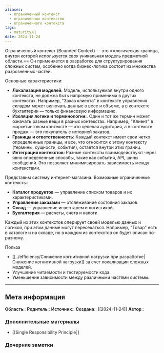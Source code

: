 ```yaml
---
aliases:
  - Ограниченный контекст
  - ограниченных контекстов
  - ограниченного контекста
tags:
  - maturity/🌱
date: 2024-11-24
---
```

Ограниченный контекст (Bounded Context) — это ==логическая граница, внутри которой используется своя уникальная модель предметной области.== Он применяется в разработке для структурирования сложных систем, особенно когда бизнес-логика состоит из множества разрозненных частей.

Основные характеристики:
- **Локализация моделей:** Модель, используемая внутри одного контекста, не должна быть напрямую применима в других контекстах. Например, "Заказ клиента" в контексте управления складом может включать данные о весе и объеме, а в контексте бухгалтерии — только финансовую информацию.
- **Изоляция логики и терминологии:**. Один и тот же термин может означать разные вещи в разных контекстах. Например, "Клиент" в маркетинговом контексте — это целевая аудитория, а в контексте продаж — это покупатель с историей заказов.
- **Границы и ответственность:** Каждый контекст имеет свои четко определенные границы, и все, что относится к этому контексту (термины, сущности, события), остается внутри этих границ.
- **Интеграция контекстов:** Разные контексты взаимодействуют через явно определенные способы, такие как события, API, шины сообщений. Это позволяет минимизировать зависимость между контекстами.

Представим систему интернет-магазина. Возможные ограниченные контексты:
- **Каталог продуктов** — управление списком товаров и их характеристиками.
- **Управление заказами** — отслеживание состояния заказов.
- **Склад** — управление инвентарем и логистикой.
- **Бухгалтерия** — расчеты, счета и налоги.

Каждый из этих контекстов оперирует своей моделью данных и логикой, при этом данные могут пересекаться. Например, "Товар" есть в каталоге и на складе, но в каждом из контекстов он будет описан по-разному.


Польза
- [[../efficiency/Снижение когнитивной нагрузки при разработке|Снижение когнитивной нагрузки]] за счет локализации сложных моделей.
- Улучшение читаемости и тестируемости кода.
- Уменьшение зависимости между различными частями системы.
***
## Мета информация
**Область**:: 
**Родитель**:: 
**Источник**:: 
**Создана**:: [[2024-11-24]]
**Автор**:: 
### Дополнительные материалы
- [[Single Responsibility Principle]]

### Дочерние заметки
<!-- QueryToSerialize: LIST FROM [[]] WHERE contains(Родитель, this.file.link) or contains(parents, this.file.link) -->

